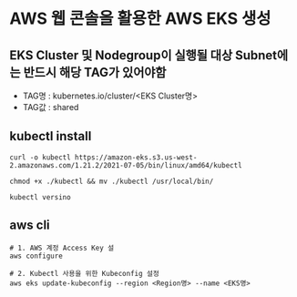 # AWS 웹 콘솔을 활용한 AWS EKS 생성 

## EKS Cluster 및 Nodegroup이 실행될 대상 Subnet에는 반드시 해당 TAG가 있어야함
- TAG명 : kubernetes.io/cluster/<EKS Cluster명>
- TAG값 : shared

## kubectl install
```
curl -o kubectl https://amazon-eks.s3.us-west-
2.amazonaws.com/1.21.2/2021-07-05/bin/linux/amd64/kubectl

chmod +x ./kubectl && mv ./kubectl /usr/local/bin/

kubectl versino
```

## aws cli
```
# 1. AWS 계정 Access Key 설
aws configure

# 2. Kubectl 사용을 위한 Kubeconfig 설정
aws eks update-kubeconfig --region <Region명> --name <EKS명>
```
